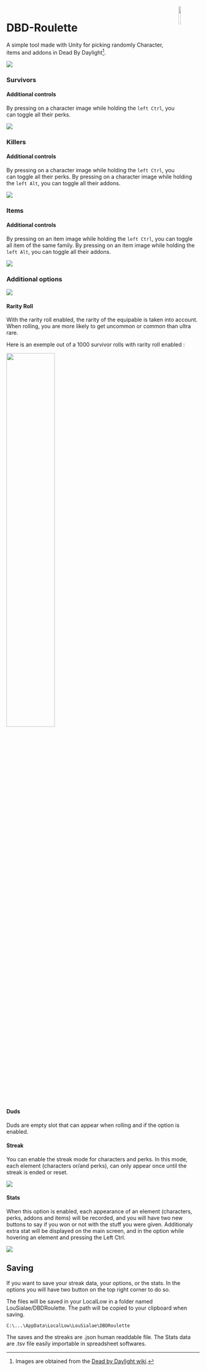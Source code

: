 <img src="Documentation~/RouletteLogo.png" align="right" width="11%" />

# DBD-Roulette

A simple tool made with Unity for picking randomly Character, items and addons in Dead By Daylight[^1].

[^1]: Images are obtained from the [Dead by Daylight wiki](https://deadbydaylight.wiki.gg/wiki/Dead_by_Daylight_Wiki).

![](Documentation~/DBDRoulette-Main.PNG)

### Survivors

#### Additional controls

By pressing on a character image while holding the `left Ctrl`, you can toggle all their perks.

![](Documentation~/DBDRoulette-SurvivorOption.PNG)

### Killers

#### Additional controls

By pressing on a character image while holding the `left Ctrl`, you can toggle all their perks.
By pressing on a character image while holding the `left Alt`, you can toggle all their addons.

![](Documentation~/DBDRoulette-KillerOption.PNG)

### Items

#### Additional controls

By pressing on an item image while holding the `left Ctrl`, you can toggle all item of the same family.
By pressing on an item image while holding the `left Alt`, you can toggle all their addons.

![](Documentation~/DBDRoulette-ItemOption.PNG)

### Additional options
![](Documentation~/DBDRoulette-Options.PNG)

#### Rarity Roll

With the rarity roll enabled, the rarity of the equipable is taken into account. When rolling, you are more likely to get uncommon or common than ultra rare.

Here is an exemple out of a 1000 survivor rolls with rarity roll enabled :

<img  src="Documentation~/DBDRoulette-RarityRollStats.png" width="50%">

#### Duds

Duds are empty slot that can appear when rolling and if the option is enabled.

#### Streak

You can enable the streak mode for characters and perks. In this mode, each element (characters or/and perks), can only appear once until the streak is ended or reset. 

![](Documentation~/DBDRoulette-StreakMode.PNG)

#### Stats

When this option is enabled, each appearance of an element (characters, perks, addons and items) will be recorded, and you will have two new buttons to say if you won or not with the stuff you were given. Additionaly extra stat will be displayed on the main screen, and in the option while hovering an element and pressing the Left Ctrl.

![](Documentation~/DBDRoulette-StatsNormal.PNG)

## Saving

If you want to save your streak data, your options, or the stats. In the options you will have two button on the top right corner to do so.

The files will be saved in your LocalLow in a folder named LouSialae/DBDRoulette. The path will be copied to your clipboard when saving.

`C:\...\AppData\LocalLow\LouSialae\DBDRoulette`

The saves and the streaks are .json human readdable file.
The Stats data are .tsv file easily importable in spreadsheet softwares.
